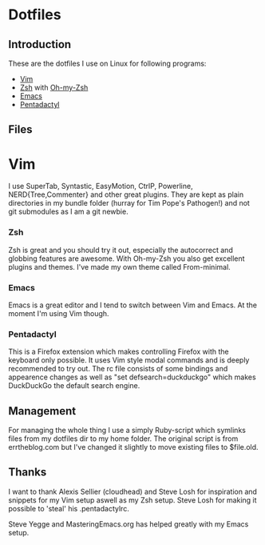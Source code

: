 Dotfiles
========

Introduction
------------

These are the dotfiles I use on Linux for following programs:

* [Vim](http://www.vim.org)
* [Zsh](http://www.zsh.org) with [Oh-my-Zsh](http://www.github.com/robbyrussell/oh-my-zsh)
* [Emacs](http://www.gnu.org/emacs)
* [Pentadactyl](http://dactyl.sourceforge.net/pentadactyl)

Files
-----

# Vim

I use SuperTab, Syntastic, EasyMotion, CtrlP, Powerline, NERD{Tree,Commenter}
and other great plugins. They are kept as plain directories in my bundle folder
(hurray for Tim Pope's Pathogen!) and not git submodules as I am a git newbie.

### Zsh

Zsh is great and you should try it out, especially the autocorrect and globbing
features are awesome. With Oh-my-Zsh you also get excellent plugins and themes.
I've made my own theme called From-minimal.

### Emacs

Emacs is a great editor and I tend to switch between Vim and Emacs. At the
moment I'm using Vim though.

### Pentadactyl

This is a Firefox extension which makes controlling Firefox with the keyboard
only possible. It uses Vim style modal commands and is deeply recommended to
try out. The rc file consists of some bindings and appearence changes as well
as "set defsearch=duckduckgo" which makes DuckDuckGo the default search engine.

Management
----------

For managing the whole thing I use a simply Ruby-script which symlinks files
from my dotfiles dir to my home folder. The original script is from
errtheblog.com but I've changed it slightly to move existing files to
$file.old.

Thanks
------
I want to thank Alexis Sellier (cloudhead) and Steve Losh for inspiration and
snippets for my Vim setup aswell as my Zsh setup. Steve Losh for making it
possible to 'steal' his .pentadactylrc.

Steve Yegge and MasteringEmacs.org has helped greatly with my Emacs setup.
